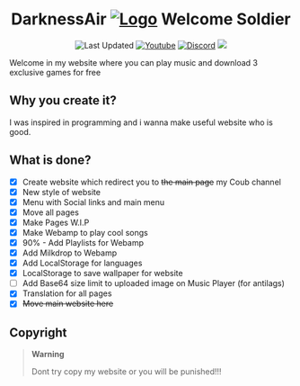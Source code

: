 <center>

# DarknessAir [![Logo](https://cdn.discordapp.com/attachments/763842296697061377/961243254840516688/b3a5359531eff2ede4a19f224cf3540fada9ad3b_full-removebg-preview.png)](https://blackuspl.github.io/DarknessAir)  Welcome Soldier

![Last Updated](https://img.shields.io/github/last-commit/BlackusPL/DarknessAir?logo=visualstudiocode)
[![Youtube](https://img.shields.io/youtube/channel/views/UCIDoGSUVBBE9kfXawsvJyQA?label=Youtube%20Views&style=social)](https://www.youtube.com/c/BlackusPL)
[![Discord](https://discord.com/api/guilds/762615939723690016/widget.png?style=shield)](https://discord.com/invite/4P8cAWqkqY)
[![](https://img.shields.io/badge/Status-Online-green?logo=github)](https://BlackusPL.github.io/DarknessAir)
</center>

Welcome in my website where you can play music and download 3 exclusive games for free

## Why you create it?

I was inspired in programming and i wanna make useful website who is good.

## What is done?

- [x] Create website which redirect you to ~~the main page~~ my Coub channel
- [x] New style of website
- [x] Menu with Social links and main menu
- [x] Move all pages 
- [x] Make Pages W.I.P
- [x] Make Webamp to play cool songs
- [x] 90% - Add Playlists for Webamp
- [x] Add Milkdrop to Webamp
- [x] Add LocalStorage for languages
- [x] LocalStorage to save wallpaper for website
- [ ] Add Base64 size limit to uploaded image on Music Player (for antilags)
- [x] Translation for all pages
- [x] ~~Move main website here~~

## Copyright

> **Warning**
> 
> Dont try copy my website or you will be punished!!!
